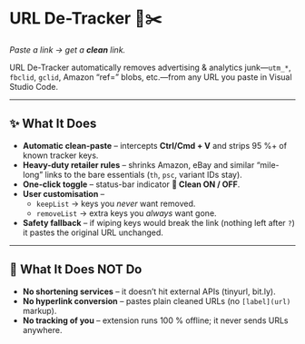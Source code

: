 # URL De-Tracker 🔗✂️  
*Paste a link → get a **clean** link.*

URL De-Tracker automatically removes advertising & analytics junk—`utm_*`, `fbclid`, `gclid`, Amazon “ref=” blobs, etc.—from any URL you paste in Visual Studio Code.

---

## ✨ What It **Does**

- **Automatic clean-paste** – intercepts **Ctrl/Cmd + V** and strips 95 %+ of known tracker keys.  
- **Heavy-duty retailer rules** – shrinks Amazon, eBay and similar “mile-long” links to the bare essentials (`th`, `psc`, variant IDs stay).  
- **One-click toggle** – status-bar indicator **🔗 Clean ON / OFF**.  
- **User customisation** –  
  - `keepList` → keys you *never* want removed.  
  - `removeList` → extra keys you *always* want gone.  
- **Safety fallback** – if wiping keys would break the link (nothing left after `?`) it pastes the original URL unchanged.

---

## 🚫 What It **Does NOT** Do

- **No shortening services** – it doesn’t hit external APIs (tinyurl, bit.ly).  
- **No hyperlink conversion** – pastes plain cleaned URLs (no `[label](url)` markup).  
- **No tracking of you** – extension runs 100 % offline; it never sends URLs anywhere.

